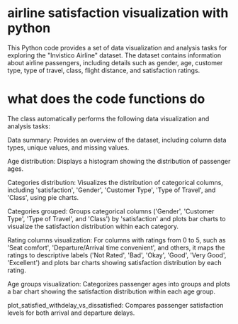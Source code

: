 # airline satisfaction visualization with python
This Python code provides a set of data visualization and analysis tasks for exploring the "Invistico Airline" dataset. The dataset contains information about airline passengers, including details such as gender, age, customer type, type of travel, class, flight distance, and satisfaction ratings.
# what does the code functions do 
The class automatically performs the following data visualization and analysis tasks:

Data summary: Provides an overview of the dataset, including column data types, unique values, and missing values.

Age distribution: Displays a histogram showing the distribution of passenger ages.

Categories distribution: Visualizes the distribution of categorical columns, including 'satisfaction', 'Gender', 'Customer Type', 'Type of Travel', and 'Class', using pie charts.

Categories grouped: Groups categorical columns ('Gender', 'Customer Type', 'Type of Travel', and 'Class') by 'satisfaction' and plots bar charts to visualize the satisfaction distribution within each category.

Rating columns visualization: For columns with ratings from 0 to 5, such as 'Seat comfort', 'Departure/Arrival time convenient', and others, it maps the ratings to descriptive labels ('Not Rated', 'Bad', 'Okay', 'Good', 'Very Good', 'Excellent') and plots bar charts showing satisfaction distribution by each rating.

Age groups visualization: Categorizes passenger ages into groups and plots a bar chart showing the satisfaction distribution within each age group.

plot_satisfied_withdelay_vs_dissatisfied: Compares passenger satisfaction levels for both arrival and departure delays.
